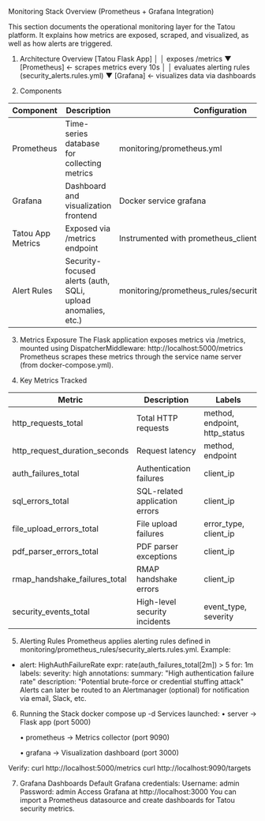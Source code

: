 
Monitoring Stack Overview (Prometheus + Grafana Integration)

This section documents the operational monitoring layer for the Tatou platform.
It explains how metrics are exposed, scraped, and visualized, as well as how alerts are triggered.


1. Architecture Overview
[Tatou Flask App]
       │
       │  exposes /metrics
       ▼
[Prometheus]  ← scrapes metrics every 10s
       │
       │  evaluates alerting rules (security_alerts.rules.yml)
       ▼
[Grafana]  ← visualizes data via dashboards


2. Components

|       Component      |                         Description                           |                     Configuration                       |
|----------------------|---------------------------------------------------------------|---------------------------------------------------------|
|      Prometheus      | Time-series database for collecting metrics                   | monitoring/prometheus.yml                               |
|        Grafana       | Dashboard and visualization frontend                          | Docker service grafana                                  |
|   Tatou App Metrics  | Exposed via /metrics endpoint                                 | Instrumented with prometheus_client                     |
|      Alert Rules     | Security-focused alerts (auth, SQLi, upload anomalies, etc.)  | monitoring/prometheus_rules/security_alerts.rules.yml   |


3. Metrics Exposure
The Flask application exposes metrics via /metrics, mounted using DispatcherMiddleware:
http://localhost:5000/metrics
Prometheus scrapes these metrics through the service name server (from docker-compose.yml).


4. Key Metrics Tracked

|             Metric             |          Description            |             Labels             |
|--------------------------------|---------------------------------|--------------------------------|
| http_requests_total            | Total HTTP requests             | method, endpoint, http_status  |
| http_request_duration_seconds  | Request latency                 | method, endpoint               |
| auth_failures_total            | Authentication failures         | client_ip                      |
| sql_errors_total               | SQL-related application errors  | client_ip                      |
| file_upload_errors_total       | File upload failures            | error_type, client_ip          |
| pdf_parser_errors_total        | PDF parser exceptions           | client_ip                      |
| rmap_handshake_failures_total  | RMAP handshake errors           | client_ip                      |
| security_events_total          | High-level security incidents   | event_type, severity           |


5. Alerting Rules
Prometheus applies alerting rules defined in monitoring/prometheus_rules/security_alerts.rules.yml.
Example:
- alert: HighAuthFailureRate
  expr: rate(auth_failures_total[2m]) > 5
  for: 1m
  labels:
    severity: high
  annotations:
    summary: "High authentication failure rate"
    description: "Potential brute-force or credential stuffing attack"
Alerts can later be routed to an Alertmanager (optional) for notification via email, Slack, etc.


6. Running the Stack
docker compose up -d
Services launched:
    • server → Flask app (port 5000)

    • prometheus → Metrics collector (port 9090)

    • grafana → Visualization dashboard (port 3000)

Verify:
curl http://localhost:5000/metrics
curl http://localhost:9090/targets

7. Grafana Dashboards
Default Grafana credentials:
Username: admin
Password: admin
Access Grafana at http://localhost:3000
You can import a Prometheus datasource and create dashboards for Tatou security metrics.
